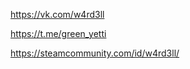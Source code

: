 https://vk.com/w4rd3ll

https://t.me/green_yetti

https://steamcommunity.com/id/w4rd3ll/



<!---
w4rd3ll/w4rd3ll is a ✨ special ✨ repository because its `README.md` (this file) appears on your GitHub profile.
You can click the Preview link to take a look at your changes.
--->
